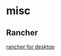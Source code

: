 # misc

## Rancher
[rancher for desktop](https://rancher.com/blog/2018/2018-05-18-how-to-run-rancher-2-0-on-your-desktop/)